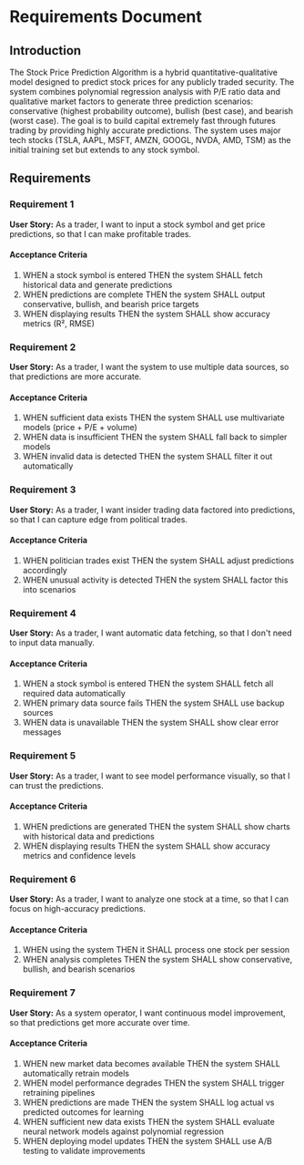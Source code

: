 # Requirements Document

## Introduction

The Stock Price Prediction Algorithm is a hybrid quantitative-qualitative model designed to predict stock prices for any publicly traded security. The system combines polynomial regression analysis with P/E ratio data and qualitative market factors to generate three prediction scenarios: conservative (highest probability outcome), bullish (best case), and bearish (worst case). The goal is to build capital extremely fast through futures trading by providing highly accurate predictions. The system uses major tech stocks (TSLA, AAPL, MSFT, AMZN, GOOGL, NVDA, AMD, TSM) as the initial training set but extends to any stock symbol.

## Requirements

### Requirement 1

**User Story:** As a trader, I want to input a stock symbol and get price predictions, so that I can make profitable trades.

#### Acceptance Criteria

1. WHEN a stock symbol is entered THEN the system SHALL fetch historical data and generate predictions
2. WHEN predictions are complete THEN the system SHALL output conservative, bullish, and bearish price targets
3. WHEN displaying results THEN the system SHALL show accuracy metrics (R², RMSE)

### Requirement 2

**User Story:** As a trader, I want the system to use multiple data sources, so that predictions are more accurate.

#### Acceptance Criteria

1. WHEN sufficient data exists THEN the system SHALL use multivariate models (price + P/E + volume)
2. WHEN data is insufficient THEN the system SHALL fall back to simpler models
3. WHEN invalid data is detected THEN the system SHALL filter it out automatically

### Requirement 3

**User Story:** As a trader, I want insider trading data factored into predictions, so that I can capture edge from political trades.

#### Acceptance Criteria

1. WHEN politician trades exist THEN the system SHALL adjust predictions accordingly
2. WHEN unusual activity is detected THEN the system SHALL factor this into scenarios

### Requirement 4

**User Story:** As a trader, I want automatic data fetching, so that I don't need to input data manually.

#### Acceptance Criteria

1. WHEN a stock symbol is entered THEN the system SHALL fetch all required data automatically
2. WHEN primary data source fails THEN the system SHALL use backup sources
3. WHEN data is unavailable THEN the system SHALL show clear error messages

### Requirement 5

**User Story:** As a trader, I want to see model performance visually, so that I can trust the predictions.

#### Acceptance Criteria

1. WHEN predictions are generated THEN the system SHALL show charts with historical data and predictions
2. WHEN displaying results THEN the system SHALL show accuracy metrics and confidence levels

### Requirement 6

**User Story:** As a trader, I want to analyze one stock at a time, so that I can focus on high-accuracy predictions.

#### Acceptance Criteria

1. WHEN using the system THEN it SHALL process one stock per session
2. WHEN analysis completes THEN the system SHALL show conservative, bullish, and bearish scenarios

### Requirement 7

**User Story:** As a system operator, I want continuous model improvement, so that predictions get more accurate over time.

#### Acceptance Criteria

1. WHEN new market data becomes available THEN the system SHALL automatically retrain models
2. WHEN model performance degrades THEN the system SHALL trigger retraining pipelines
3. WHEN predictions are made THEN the system SHALL log actual vs predicted outcomes for learning
4. WHEN sufficient new data exists THEN the system SHALL evaluate neural network models against polynomial regression
5. WHEN deploying model updates THEN the system SHALL use A/B testing to validate improvements
